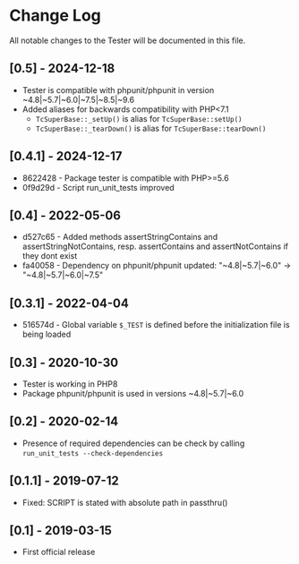 Change Log
==========

All notable changes to the Tester will be documented in this file.

[0.5] - 2024-12-18
------------------

* Tester is compatible with phpunit/phpunit in version ~4.8|~5.7|~6.0|~7.5|~8.5|~9.6
* Added aliases for backwards compatibility with PHP<7.1
  - `TcSuperBase::_setUp()` is alias for `TcSuperBase::setUp()`
  - `TcSuperBase::_tearDown()` is alias for `TcSuperBase::tearDown()`

[0.4.1] - 2024-12-17
--------------------

* 8622428 - Package tester is compatible with PHP>=5.6
* 0f9d29d - Script run_unit_tests improved

[0.4] - 2022-05-06
------------------

* d527c65 - Added methods assertStringContains and assertStringNotContains, resp. assertContains and assertNotContains if they dont exist
* fa40058 - Dependency on phpunit/phpunit updated: "~4.8|~5.7|~6.0" -> "~4.8|~5.7|~6.0|~7.5"

[0.3.1] - 2022-04-04
--------------------

* 516574d - Global variable `$_TEST` is defined before the initialization file is being loaded

[0.3] - 2020-10-30
------------------

- Tester is working in PHP8
- Package phpunit/phpunit is used in versions ~4.8|~5.7|~6.0

[0.2] - 2020-02-14
------------------

- Presence of required dependencies can be check by calling ```run_unit_tests --check-dependencies```

[0.1.1] - 2019-07-12
--------------------

- Fixed: SCRIPT is stated with absolute path in passthru()

[0.1] - 2019-03-15
------------------

- First official release
